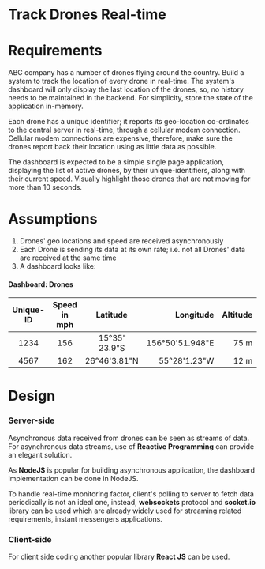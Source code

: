 # __Track Drones Real-time__

# Requirements  
ABC company has a number of drones flying around the country.  Build a system to track the location of every drone in real-time. The system's dashboard will only display the last location of the drones, so, no history needs to be maintained in the backend.  For simplicity, store the state of the application in-memory.

Each drone has a unique identifier; it reports its geo-location co-ordinates to the central server in real-time, through a cellular modem connection.  Cellular modem connections are expensive, therefore, make sure the drones report back their location using as little data as possible.

The dashboard is expected to be a simple single page application, displaying the list of active drones, by their unique-identifiers, along with their current speed.  Visually highlight those drones that are not moving for more than 10 seconds.


# Assumptions  
1. Drones' geo locations and speed are received asynchronously
2. Each Drone is sending its data at its own rate; i.e. not all Drones' data are received at the same time
3. A dashboard looks like:
#### Dashboard: Drones  

| Unique-ID   |Speed in mph  |Latitude            | Longitude            | Altitude   | Status       |
|:-----------:|:------------:|:------------------:| --------------------:| ----------:| ------------:|
| 1234        | 156          | 15&deg;35' 23.9"S  | 156&deg;50'51.948"E  | 75 m       | Active       |
| 4567        | 162          | 26&deg;46'3.81"N   | 55&deg;28'1.23"W     | 12 m       | __Inactive__ |

# Design  

### Server-side

Asynchronous data received from drones can be seen as streams of data.  For asynchronous data streams, use of __Reactive Programming__ can provide an elegant solution.  


As __NodeJS__ is popular for building asynchronous application, the dashboard implementation can be done in NodeJS.  

To handle real-time monitoring factor, client's polling to server to fetch data periodically is not an ideal one, instead, __websockets__ protocol and __socket.io__ library can be used which are already widely used for streaming related requirements, instant messengers applications.


### Client-side

For client side coding another popular library __React JS__ can be used.
